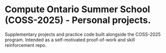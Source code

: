 # Compute Ontario Summer School (COSS-2025) - Personal projects.

Supplementary projects and practice code built alongside the COSS-2025 program. Intended as a self-motivated proof-of-work and skill reinforcement repo.
